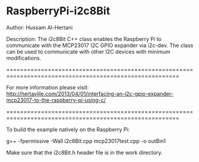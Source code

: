 RaspberryPi-i2c8Bit
===================

Author: Hussam Al-Hertani

Description: The i2c8Bit  C++ class enables the Raspberry Pi to communicate with the MCP23017 I2C GPIO expander via i2c-dev. The class can be used to communicate with other I2C devices with minimum modifications.

========================================================================================================

For more information please visit: http://hertaville.com/2013/04/01/interfacing-an-i2c-gpio-expander-mcp23017-to-the-raspberry-pi-using-c/

========================================================================================================

To build the example natively on the Raspberry Pi:

g++ -fpermissive -Wall i2c8Bit.cpp mcp23017test.cpp -o outBin1

Make sure that the i2c8Bit.h header file is in the work directory.
